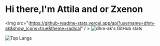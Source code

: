 # Hi there,I'm Attila and or Zxenon

<img src="(https://github-readme-stats.vercel.app/api?username=dhm-ak&show_icons=true&theme=radical" / >
![dhm-ak's GitHub stats](https://github-readme-stats.vercel.app/api?username=dhm-ak&show_icons=true&theme=radical)


![Top Langs](https://github-readme-stats.vercel.app/api/top-langs/?username=dhm-ak&layout=compact&theme=radical)

